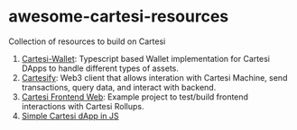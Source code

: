# awesome-cartesi-resources

Collection of resources to build on Cartesi

1. [Cartesi-Wallet](https://github.com/jjhbk/cartesi-wallet): Typescript based Wallet implementation for Cartesi DApps to handle different types of assets.
2. [Cartesify](https://github.com/Calindra/cartesify/tree/16f655f76a161a0aac5fc3961cdc2f1a20a76010): Web3 client that allows interation with Cartesi Machine, send transactions, query data, and interact with backend.
3. [Cartesi Frontend Web](https://github.com/prototyp3-dev/frontend-web-cartesi): Example project to test/build frontend interactions with Cartesi Rollups.
4. [Simple Cartesi dApp in JS](github.com/jjhbk/simple-cartesi-jsdapp)
